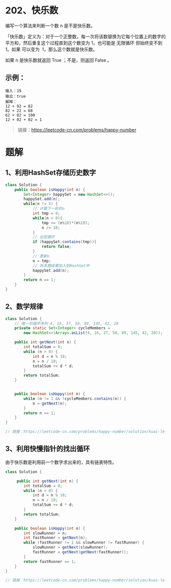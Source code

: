 # 202、快乐数
编写一个算法来判断一个数 n 是不是快乐数。

「快乐数」定义为：对于一个正整数，每一次将该数替换为它每个位置上的数字的平方和，然后重复这个过程直到这个数变为 1，也可能是 无限循环 但始终变不到 1。如果 可以变为  1，那么这个数就是快乐数。

如果 n 是快乐数就返回 True ；不是，则返回 False 。


## 示例：
```
输入：19
输出：true
解释：
12 + 92 = 82
82 + 22 = 68
62 + 82 = 100
12 + 02 + 02 = 1
```
> 链接：https://leetcode-cn.com/problems/happy-number

# 题解
## 1、利用HashSet存储历史数字
```java
class Solution {
    public boolean isHappy(int n) {
        Set<Integer> happySet = new HashSet<>();
        happySet.add(n);
        while(n != 1) {
            // 计算下一轮的n
            int tmp = 0;
            while(n > 0){
                tmp += (n%10)*(n%10);
                n /= 10;
            }
            // 出现循环
            if (happySet.contains(tmp)){
                return false;
            }
            // 更新n
            n = tmp;
            // 将本期结果加入到HashSet中
            happySet.add(n);
        }
        return n == 1;
    }
}

```
## 2、数学规律
```Java
class Solution {
    // 唯一的循环序列 4, 16, 37, 58, 89, 145, 42, 20
    private static Set<Integer> cycleMembers =
        new HashSet<>(Arrays.asList(4, 16, 37, 58, 89, 145, 42, 20));

    public int getNext(int n) {
        int totalSum = 0;
        while (n > 0) {
            int d = n % 10;
            n = n / 10;
            totalSum += d * d;
        }
        return totalSum;
    }


    public boolean isHappy(int n) {
        while (n != 1 && !cycleMembers.contains(n)) {
            n = getNext(n);
        }
        return n == 1;
    }
}

// 链接：https://leetcode-cn.com/problems/happy-number/solution/kuai-le-shu-by-leetcode-solution/
```

## 3、利用快慢指针的找出循环
由于快乐数是利用前一个数字求出来的，具有链表特性。
```java
class Solution {

     public int getNext(int n) {
        int totalSum = 0;
        while (n > 0) {
            int d = n % 10;
            n = n / 10;
            totalSum += d * d;
        }
        return totalSum;
    }

    public boolean isHappy(int n) {
        int slowRunner = n;
        int fastRunner = getNext(n);
        while (fastRunner != 1 && slowRunner != fastRunner) {
            slowRunner = getNext(slowRunner);
            fastRunner = getNext(getNext(fastRunner));
        }
        return fastRunner == 1;
    }
}

// 链接：https://leetcode-cn.com/problems/happy-number/solution/kuai-le-shu-by-leetcode-solution/

```